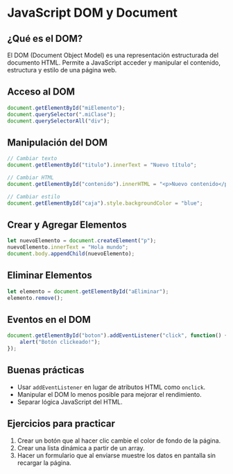 
# JavaScript DOM y Document

## ¿Qué es el DOM?
El DOM (Document Object Model) es una representación estructurada del documento HTML. Permite a JavaScript acceder y manipular el contenido, estructura y estilo de una página web.

## Acceso al DOM
```javascript
document.getElementById("miElemento");
document.querySelector(".miClase");
document.querySelectorAll("div");
```

## Manipulación del DOM
```javascript
// Cambiar texto
document.getElementById("titulo").innerText = "Nuevo título";

// Cambiar HTML
document.getElementById("contenido").innerHTML = "<p>Nuevo contenido</p>";

// Cambiar estilo
document.getElementById("caja").style.backgroundColor = "blue";
```

## Crear y Agregar Elementos
```javascript
let nuevoElemento = document.createElement("p");
nuevoElemento.innerText = "Hola mundo";
document.body.appendChild(nuevoElemento);
```

## Eliminar Elementos
```javascript
let elemento = document.getElementById("aEliminar");
elemento.remove();
```

## Eventos en el DOM
```javascript
document.getElementById("boton").addEventListener("click", function() {
    alert("Botón clickeado!");
});
```

## Buenas prácticas
- Usar `addEventListener` en lugar de atributos HTML como `onclick`.
- Manipular el DOM lo menos posible para mejorar el rendimiento.
- Separar lógica JavaScript del HTML.

## Ejercicios para practicar
1. Crear un botón que al hacer clic cambie el color de fondo de la página.
2. Crear una lista dinámica a partir de un array.
3. Hacer un formulario que al enviarse muestre los datos en pantalla sin recargar la página.
